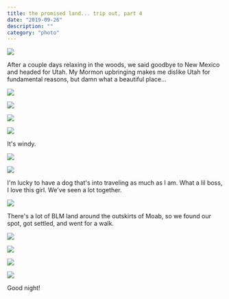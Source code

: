 ```yaml
---
title: the promised land... trip out, part 4
date: "2019-09-26"
description: ""
category: "photo"
---
```


![ ](https://media.scottosmith.net/img/blog/2019/2019-09-26/utahday1-1.jpg)

After a couple days relaxing in the woods, we said goodbye to New Mexico and headed for Utah. My Mormon upbringing makes me dislike Utah for fundamental reasons, but damn what a beautiful place...

![ ](https://media.scottosmith.net/img/blog/2019/2019-09-26/utahday1-2.jpg)

![ ](https://media.scottosmith.net/img/blog/2019/2019-09-26/utahday1-3.jpg)

![ ](https://media.scottosmith.net/img/blog/2019/2019-09-26/utahday1-4.jpg)

![ ](https://media.scottosmith.net/img/blog/2019/2019-09-26/utahday1-6.jpg)

It's windy.

![ ](https://media.scottosmith.net/img/blog/2019/2019-09-26/utahday1-5.jpg)

![ ](https://media.scottosmith.net/img/blog/2019/2019-09-26/utahday1-7.jpg)

I'm lucky to have a dog that's into traveling as much as I am. What a lil boss, I love this girl. We've seen a lot together.

![ ](https://media.scottosmith.net/img/blog/2019/2019-09-26/utahday1-8.jpg)

There's a lot of BLM land around the outskirts of Moab, so we found our spot, got settled, and went for a walk.

![ ](https://media.scottosmith.net/img/blog/2019/2019-09-26/utahday1-9.jpg)

![ ](https://media.scottosmith.net/img/blog/2019/2019-09-26/utahday1-10.jpg)

![ ](https://media.scottosmith.net/img/blog/2019/2019-09-26/utahday1-11.jpg)

![ ](https://media.scottosmith.net/img/blog/2019/2019-09-26/utahday1-12.jpg)

Good night!